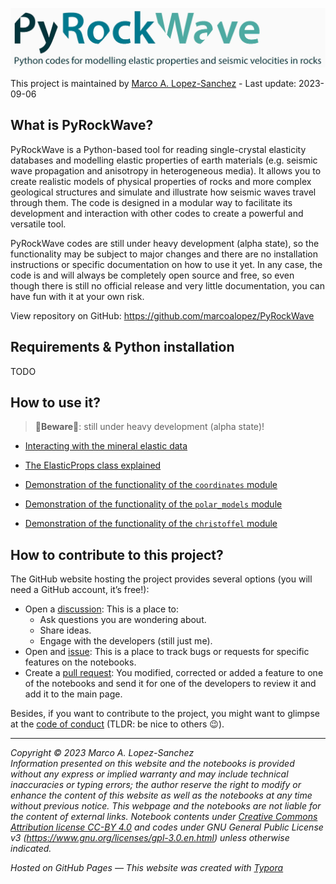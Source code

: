 ![header](https://raw.githubusercontent.com/marcoalopez/PyRockWave/main/img/header.jpg)

This project is maintained by [Marco A. Lopez-Sanchez](https://marcoalopez.github.io/) - Last update: 2023-09-06  

## What is PyRockWave?

PyRockWave is a Python-based tool for reading single-crystal elasticity databases and modelling elastic properties of earth materials (e.g. seismic wave propagation and anisotropy in heterogeneous media). It allows you to create realistic models of physical properties of rocks and more complex geological structures and simulate and illustrate how seismic waves travel through them. The code is designed in a modular way to facilitate its development and interaction with other codes to create a powerful and versatile tool.

PyRockWave codes are still under heavy development (alpha state), so the functionality may be subject to major changes and there are no installation instructions or specific documentation on how to use it yet. In any case, the code is and will always be completely open source and free, so even though there is still no official release and very little documentation, you can have fun with it at your own risk.

View repository on GitHub: https://github.com/marcoalopez/PyRockWave

## Requirements & Python installation

TODO

## How to use it?

> 🚨**Beware**🚨: still under heavy development (alpha state)!

- [Interacting with the mineral elastic data](https://deepnote.com/viewer/github/marcoalopez/PyRockWave/blob/main/src/example_database.ipynb)

- [The ElasticProps class explained](https://deepnote.com/viewer/github/marcoalopez/PyRockWave/blob/main/src/ElasticTensor_explained.ipynb)

- [Demonstration of the functionality of the ``coordinates`` module](https://deepnote.com/viewer/github/marcoalopez/PyRockWave/blob/main/src/example_coordinates.ipynb)

- [Demonstration of the functionality of the ``polar_models`` module](https://deepnote.com/viewer/github/marcoalopez/PyRockWave/blob/main/src/example_polar.ipynb)
- [Demonstration of the functionality of the ``christoffel`` module](https://deepnote.com/viewer/github/marcoalopez/PyRockWave/blob/main/src/example_christoffel.ipynb)

## How to contribute to this project?

The GitHub website hosting the project provides several options (you will need a GitHub account, it’s free!):

- Open a [discussion](https://github.com/marcoalopez/PyRockWave/discussions): This is a place to:
  - Ask questions you are wondering about.
  - Share ideas.
  - Engage with the developers (still just me).
- Open and [issue](https://github.com/marcoalopez/PyRockWave/issues): This is a place to track bugs or requests for specific features on the notebooks.
- Create a [pull request](https://github.com/marcoalopez/PyRockWave/pulls): You modified, corrected or added a feature to one of the notebooks and send it for one of the developers to review it and add it to the main page.

Besides, if you want to contribute to the project, you might want to glimpse at the [code of conduct](https://github.com/marcoalopez/strength_envelopes/blob/master/CODE_OF_CONDUCT.md) (TLDR: be nice to others 😉). 

---
*Copyright © 2023 Marco A. Lopez-Sanchez*  
_Information presented on this website and the notebooks is provided without any express or implied warranty and may include technical inaccuracies or typing errors; the author reserve the right to modify or enhance the content of this website as well as the notebooks at any time without previous notice. This webpage and the notebooks are not liable for the content of external links. Notebook contents under [Creative Commons Attribution license CC-BY 4.0](https://creativecommons.org/licenses/by/4.0/) and codes under GNU General Public License v3 (https://www.gnu.org/licenses/gpl-3.0.en.html) unless otherwise indicated._

_Hosted on GitHub Pages — This website was created with [Typora](https://typora.io/)_